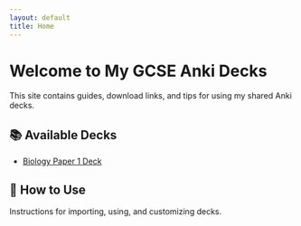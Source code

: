 ```yaml
---
layout: default
title: Home
---
```


# Welcome to My GCSE Anki Decks

This site contains guides, download links, and tips for using my shared Anki decks.

## 📚 Available Decks
- [Biology Paper 1 Deck](link-to-ankiweb)

## 📖 How to Use
Instructions for importing, using, and customizing decks.

